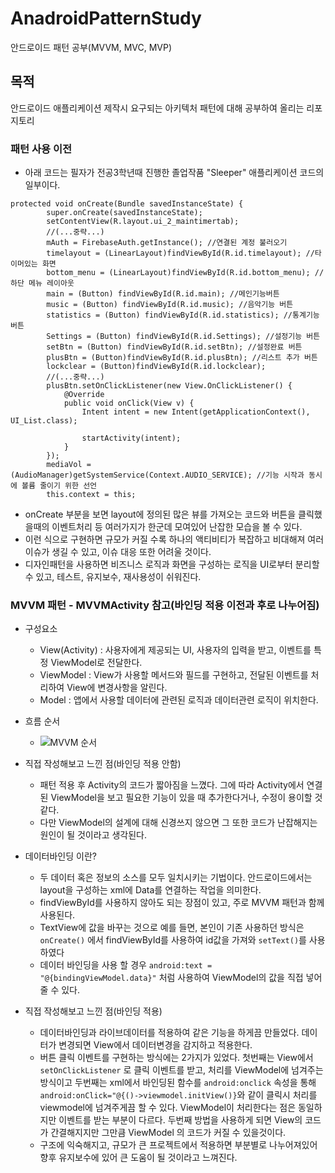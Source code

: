 # AnadroidPatternStudy
안드로이드 패턴 공부(MVVM, MVC, MVP)

## 목적
안드로이드 애플리케이션 제작시 요구되는 아키텍처 패턴에 대해 공부하여 올리는 리포지토리

### 패턴 사용 이전
- 아래 코드는 필자가 전공3학년때 진행한 졸업작품 "Sleeper" 애플리케이션 코드의 일부이다.
```  
protected void onCreate(Bundle savedInstanceState) {
        super.onCreate(savedInstanceState);
        setContentView(R.layout.ui_2_maintimertab);
        //(...중략...)
        mAuth = FirebaseAuth.getInstance(); //연결된 계정 불러오기
        timelayout = (LinearLayout)findViewById(R.id.timelayout); //타이머있는 화면
        bottom_menu = (LinearLayout)findViewById(R.id.bottom_menu); //하단 메뉴 레이아웃
        main = (Button) findViewById(R.id.main); //메인기능버튼
        music = (Button) findViewById(R.id.music); //음악기능 버튼
        statistics = (Button) findViewById(R.id.statistics); //통계기능 버튼
        Settings = (Button) findViewById(R.id.Settings); //설정기능 버튼
        setBtn = (Button) findViewById(R.id.setBtn); //설정완료 버튼
        plusBtn = (Button)findViewById(R.id.plusBtn); //리스트 추가 버튼
        lockclear = (Button)findViewById(R.id.lockclear);
        //(...중략...)
        plusBtn.setOnClickListener(new View.OnClickListener() {
            @Override
            public void onClick(View v) {
                Intent intent = new Intent(getApplicationContext(), UI_List.class);

                startActivity(intent);
            }
        });
        mediaVol = (AudioManager)getSystemService(Context.AUDIO_SERVICE); //기능 시작과 동시에 볼륨 줄이기 위한 선언
        this.context = this;
```
- onCreate 부분을 보면 layout에 정의된 많은 뷰를 가져오는 코드와 버튼을 클릭했을때의 이벤트처리 등 여러가지가 한군데 모여있어 난잡한 모습을 볼 수 있다.
- 이런 식으로 구현하면 규모가 커질 수록 하나의 액티비티가 복잡하고 비대해져 여러 이슈가 생길 수 있고, 이슈 대응 또한 어려울 것이다.
- 디자인패턴을 사용하면 비즈니스 로직과 화면을 구성하는 로직을 UI로부터 분리할 수 있고, 테스트, 유지보수, 재사용성이 쉬워진다.

### MVVM 패턴 - MVVMActivity 참고(바인딩 적용 이전과 후로 나누어짐)
- 구성요소
    - View(Activity) : 사용자에게 제공되는 UI, 사용자의 입력을 받고, 이벤트를 특정 ViewModel로 전달한다.
    - ViewModel : View가 사용할 메서드와 필드를 구현하고, 전달된 이벤트를 처리하여 View에 변경사항을 알린다.
    - Model : 앱에서 사용할 데이터에 관련된 로직과 데이터관련 로직이 위치한다.
- 흐름 순서
  - ![MVVM 순서](https://img1.daumcdn.net/thumb/R1280x0/?scode=mtistory2&fname=https%3A%2F%2Fblog.kakaocdn.net%2Fdn%2FHQ9tV%2Fbtq4ZRjEXH3%2FSxMfDOnQqSvCkUVenAnkLK%2Fimg.png)

- 직접 작성해보고 느낀 점(바인딩 적용 안함)
  - 패턴 적용 후 Activity의 코드가 짧아짐을 느꼈다. 그에 따라 Activity에서 연결된 ViewModel을 보고 필요한 기능이 있을 때 추가한다거나, 수정이 용이할 것 같다.
  - 다만 ViewModel의 설계에 대해 신경쓰지 않으면 그 또한 코드가 난잡해지는 원인이 될 것이라고 생각된다.

- 데이터바인딩 이란?
  - 두 데이터 혹은 정보의 소스를 모두 일치시키는 기법이다. 안드로이드에서는 layout을 구성하는 xml에 Data를 연결하는 작업을 의미한다.
  - findViewById를 사용하지 않아도 되는 장점이 있고, 주로 MVVM 패턴과 함께 사용된다.
  - TextView에 값을 바꾸는 것으로 예를 들면, 본인이 기존 사용하던 방식은 `onCreate()` 에서 findViewById를 사용하여 id값을 가져와 `setText()`를 사용하였다
  - 데이터 바인딩을 사용 할 경우 `android:text = "@{bindingViewModel.data}"` 처럼 사용하여 ViewModel의 값을 직접 넣어 줄 수 있다.
  
- 직접 작성해보고 느낀 점(바인딩 적용)
  - 데이터바인딩과 라이브데이터를 적용하여 같은 기능을 하게끔 만들었다. 데이터가 변경되면 View에서 데이터변경을 감지하고 적용한다.
  - 버튼 클릭 이벤트를 구현하는 방식에는 2가지가 있었다. 첫번째는 View에서 `setOnClickListener` 로 클릭 이벤트를 받고, 처리를 ViewModel에 넘겨주는 방식이고
    두번째는 xml에서 바인딩된 함수를 `android:onclick` 속성을 통해 `android:onClick="@{()->viewmodel.initView()}`와 같이 클릭시 처리를 viewmodel에
    넘겨주게끔 할 수 있다. ViewModel이 처리한다는 점은 동일하지만 이벤트를 받는 부분이 다르다. 두번째 방법을 사용하게 되면 View의 코드가 간결해지지만 그만큼 ViewModel
    의 코드가 커질 수 있을것이다.
  - 구조에 익숙해지고, 규모가 큰 프로젝트에서 적용하면 부분별로 나누어져있어 향후 유지보수에 있어 큰 도움이 될 것이라고 느껴진다.